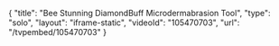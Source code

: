 {
    "title": "Bee Stunning DiamondBuff Microdermabrasion Tool",
    "type": "solo",
    "layout": "iframe-static",
    "videoId": "105470703",
    "url": "\/tvpembed\/105470703"
}
